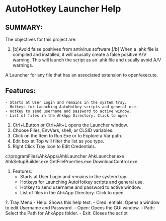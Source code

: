 
# AutoHotkey Launcher Help

## SUMMARY:

The objectives for this project are:
1. [b]Avoid false positives from antivirus software.[/b]  When a .ahk file is compiled and installed, it will ususally create a false positive A/V warning. This will launch the script as an .ahk file and usually avoid A/V warnings.



A Launcher for any file that has an associated extension to open/execute.

## Features:
    - Starts at User Login and remains in the system tray.
    - Hotkeys for Launching AutoHotkey scripts and general use.
    - Hotkey to send username and password to active window.
    - List of files in the AhkApp Directory. Click to open



1. Ctrl+LButton or Ctrl+Alt+L opens the Launcher window.
2. Choose Files, EnvVars, shell, or CLSID variables.
3. Click on the Item to Run Exe or to Explore a Var path.
4. Edit box at Top will filter the list as you type.
5. Right Click Tray Icon to Edit Credentials.

c:\programFiles\AhkApps\AhkLauncher
    AhkLauncher.exe
    AhkSetupBuilder.exe
    GetFileProerties.exe
    DownloadControl.exe

1. Features:
    - Starts at User Login and remains in the system tray.
    - Hotkeys for Launching AutoHotkey scripts and general use.
    - Hotkey to send username and password to active window.
    - List of files in the AhkApp Directory. Click to open

?. Tray Menu
    - Help: Shows this help text.
    - Cred: entials: Opens a window to edit Username and Password.
    - Open: Opens the GUI window.
    - Path: Select the Path for AhkApps folder.
    - Exit: Closes the script
